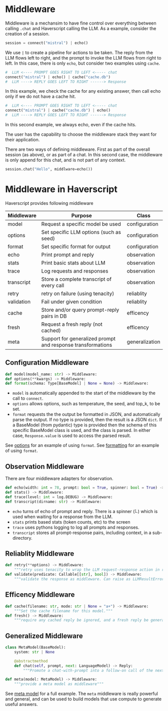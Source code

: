 

# Middleware

Middleware is a mechansim to have fine control over everything between
calling `.chat` and Haverscript calling the LLM.
As a example, consider the creation of a session.

```python
session = connect("mistral") | echo()
```

We use `|` to create a pipeline for actions to be taken.
The reply from the LLM flows left to right, and the prompt
to invoke the LLM flows from right to left. In this case,
there is only `echo`, but consider two examples using `cache`.

```python
#  LLM <---- PROMPT GOES RIGHT TO LEFT <----- chat
connect("mistral") | echo() | cache("cache.db") 
#  LLM ----> REPLY GOES LEFT TO RIGHT ------> Response
```
In this example, we check the cache for any existing answer, then call echo
only if we do not have a cache hit.

```python
#  LLM <---- PROMPT GOES RIGHT TO LEFT <----- chat
connect("mistral") | cache("cache.db") | echo() 
#  LLM ----> REPLY GOES LEFT TO RIGHT ------> Response
```

In this second example, we always echo, even if the
cache hits. 

The user has the capability to choose the middleware stack they want
for their application. 

There are two ways of defining middleware. First as part of the overall session
(as above), or as part of a chat. In this second case, the middleware is only append
for this chat, and is not part of any context. 

```python
session.chat("Hello", middlware=echo())
```

# Middleware in Haverscript

Haverscript provides following middleware

| Middleware | Purpose | Class |
|------------|---------|-------|
| model      | Request a specific model be used            | configuration | 
| options    | Set specific LLM options (such as seed)     | configuration |
| format     | Set specific format for output              | configuration |
| echo       | Print prompt and reply                      | observation |
| stats      | Print basic stats about LLM                 | observation |
| trace      | Log requests and responses                  | observation |
| transcript | Store a complete transcript of every call   | observation |
| retry      | retry on failure (using tenacity)           | reliablity |
| validation | Fail under given condition                  | reliablity |
| cache      | Store and/or query prompt-reply pairs in DB | efficency | 
| fresh      | Request a fresh reply (not cached)          | efficency |
| meta       | Support for generalized prompt and response transformations | generalization |

## Configuration Middleware

```python
def model(model_name: str) -> Middleware: 
def options(**kwargs) -> Middleware:
def format(schema: Type[BaseModel] | None = None) -> Middleware:
```
    
* `model` is automatically appended to the start of the middleware by the call to
`connect`. 
* `options` allows options, such as temperature, the seed, and top_k,
to be set. 
* `format` requests the the output be formatted in JSON, and
automatically parse the output. If no type is provided, then the result is a
JSON `dict`.  If a BaseModel (from pydantic) type is provided then the schema
of this specific BaseModel class is used, and the class is parsed. In either
case, `Response.value` is used to access the parsed result.

See [options](examples/options/README.md) for an example of using `format`.
See [formatting](examples/format/README.md) for an example of using `format`.

## Observation Middleware

There are four middleware adapters for observation.

```python
def echo(width: int = 78, prompt: bool = True, spinner: bool = True) -> Middleware:
def stats() -> Middleware:
def trace(level: int = log.DEBUG) -> Middleware:
def transcript(dirname: str) -> Middleware:
```

* `echo` turns of echo of prompt and reply. There is a spinner (⠧) which is
used when waiting for a response from the LLM.
* `stats` prints based stats (token counts, etc) to the screen
* `trace` uses pythons logging to log all prompts and responses.
* `transcript` stores all prompt-response pairs, including context, in a sub-directory.

## Reliablity Middleware

```python
def retry(**options) -> Middleware:
    """retry uses tenacity to wrap the LLM request-response action in retry options."""
def validate(predicate: Callable[[str], bool]) -> Middleware:
    """validate the response as middleware. Can raise as LLMResultError"""
```

## Efficency Middleware

```python
def cache(filename: str, mode: str | None = "a+") -> Middleware:
    """Set the cache filename for this model."""
def fresh() -> Middleware:
    """require any cached reply be ignored, and a fresh reply be generated."""
```
## Generalized Middleware


```python
class MetaModel(BaseModel):
    system: str | None

    @abstractmethod
    def chat(self, prompt, next: LanguageModel) -> Reply:
        """Promote a chat-with-prompt into a follow-on call of the next model."""

def meta(model: MetaModel) -> Middleware:
    """provide a meta model as middleware"""
```

See [meta model](examples/meta_model/README.md) for a full example. The `meta` 
middleware is really powerful and general, and can be used to build
models that use compute to generate useful answers.
